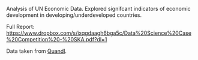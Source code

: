 Analysis of UN Economic Data.
Explored signifcant indicators of economic development in developing/underdeveloped countries.

Full Report: https://www.dropbox.com/s/ixqgdaagh6bga5c/Data%20Science%20Case%20Competition%20-%20SKA.pdf?dl=1

Data taken from [Quandl](https://www.quandl.com/).
